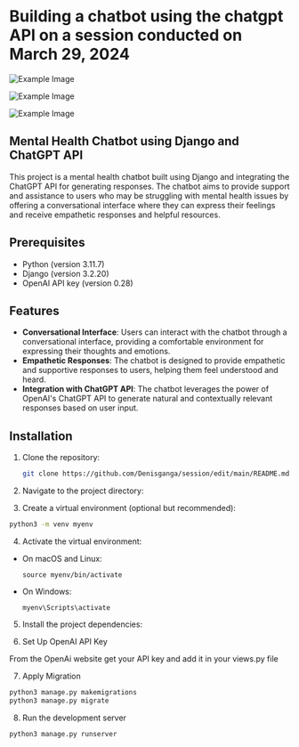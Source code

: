 # Building a chatbot using the chatgpt API on a session conducted on March 29, 2024
![Example Image]([Screenshot_2024-03-31_08_10_58.png])

![Example Image]([Screenshot_2024-03-31_08_10_58.png])

![Example Image]([WhatsApp%20Image%202024-03-29%20at%2010.55.22%20PM.jpeg])

## Mental Health Chatbot using Django and ChatGPT API

This project is a mental health chatbot built using Django and integrating the ChatGPT API for generating responses. The chatbot aims to provide support and assistance to users who may be struggling with mental health issues by offering a conversational interface where they can express their feelings and receive empathetic responses and helpful resources.

## Prerequisites

- Python (version 3.11.7)
- Django (version 3.2.20)
- OpenAI API key (version 0.28)

## Features

- **Conversational Interface**: Users can interact with the chatbot through a conversational interface, providing a comfortable environment for expressing their thoughts and emotions.
- **Empathetic Responses**: The chatbot is designed to provide empathetic and supportive responses to users, helping them feel understood and heard.
- **Integration with ChatGPT API**: The chatbot leverages the power of OpenAI's ChatGPT API to generate natural and contextually relevant responses based on user input.


## Installation

1. Clone the repository:
   ```bash
   git clone https://github.com/Denisganga/session/edit/main/README.md
   ```
2. Navigate to the project directory:

3. Create a virtual environment (optional but recommended):
 ```bash
 python3 -m venv myenv
 ```

4. Activate the virtual environment:

- On macOS and Linux:

  ```
  source myenv/bin/activate
  ```

- On Windows:

  ```
  myenv\Scripts\activate
  ```

5. Install the project dependencies:

6.  Set Up OpenAI API Key

From the OpenAi website get your API key and add it in your views.py file

7. Apply Migration

```bash
python3 manage.py makemigrations
python3 manage.py migrate
```
8. Run the development server

```bash
python3 manage.py runserver
```


